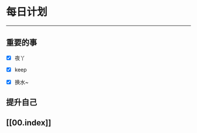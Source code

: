
# 每日计划
---
## 重要的事

- [x]    夜丫
- [x]   keep
- [x]  换水~



## 提升自己

  



## [[00.index]]










